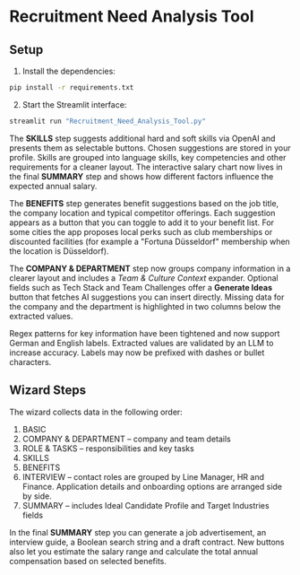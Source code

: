 # Recruitment Need Analysis Tool

## Setup

1. Install the dependencies:

```bash
pip install -r requirements.txt
```

2. Start the Streamlit interface:

```bash
streamlit run "Recruitment_Need_Analysis_Tool.py"
```

The **SKILLS** step suggests additional hard and soft skills via OpenAI and
presents them as selectable buttons. Chosen suggestions are stored in your
profile. Skills are grouped into language skills, key competencies and other
requirements for a cleaner layout. The interactive salary chart now lives in the
final **SUMMARY** step and shows how different factors influence the expected
annual salary.

The **BENEFITS** step generates benefit suggestions based on the job title, the
company location and typical competitor offerings. Each suggestion appears as a
button that you can toggle to add it to your benefit list. For some cities the
app proposes local perks such as club memberships or discounted facilities (for
example a "Fortuna Düsseldorf" membership when the location is Düsseldorf).

The **COMPANY & DEPARTMENT** step now groups company information in a clearer
layout and includes a *Team & Culture Context* expander. Optional fields such as
Tech Stack and Team Challenges offer a **Generate Ideas** button that fetches AI
suggestions you can insert directly. Missing data for the company and the
department is highlighted in two columns below the extracted values.

Regex patterns for key information have been tightened and now support German
and English labels. Extracted values are validated by an LLM to increase
accuracy. Labels may now be prefixed with dashes or bullet characters.

## Wizard Steps

The wizard collects data in the following order:

1. BASIC
2. COMPANY & DEPARTMENT – company and team details
3. ROLE & TASKS – responsibilities and key tasks
4. SKILLS
5. BENEFITS
6. INTERVIEW – contact roles are grouped by Line Manager, HR and Finance. Application details and onboarding options are arranged side by side.
7. SUMMARY – includes Ideal Candidate Profile and Target Industries fields

In the final **SUMMARY** step you can generate a job advertisement, an interview
guide, a Boolean search string and a draft contract. New buttons also let you
estimate the salary range and calculate the total annual compensation based on
selected benefits.

